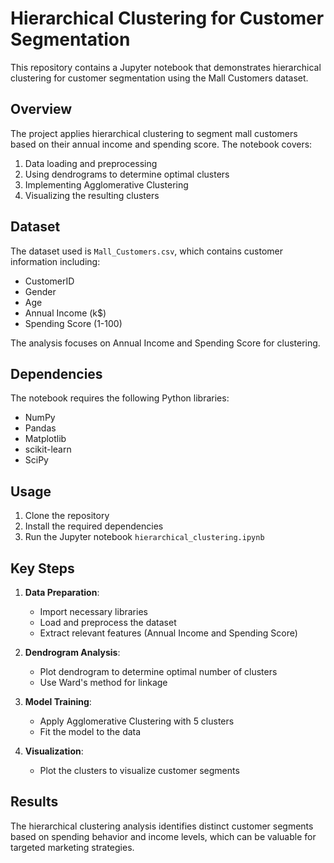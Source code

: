 # Hierarchical Clustering for Customer Segmentation

This repository contains a Jupyter notebook that demonstrates hierarchical clustering for customer segmentation using the Mall Customers dataset.

## Overview

The project applies hierarchical clustering to segment mall customers based on their annual income and spending score. The notebook covers:

1. Data loading and preprocessing
2. Using dendrograms to determine optimal clusters
3. Implementing Agglomerative Clustering
4. Visualizing the resulting clusters

## Dataset

The dataset used is `Mall_Customers.csv`, which contains customer information including:
- CustomerID
- Gender
- Age
- Annual Income (k$)
- Spending Score (1-100)

The analysis focuses on Annual Income and Spending Score for clustering.

## Dependencies

The notebook requires the following Python libraries:
- NumPy
- Pandas
- Matplotlib
- scikit-learn
- SciPy

## Usage

1. Clone the repository
2. Install the required dependencies
3. Run the Jupyter notebook `hierarchical_clustering.ipynb`

## Key Steps

1. **Data Preparation**: 
   - Import necessary libraries
   - Load and preprocess the dataset
   - Extract relevant features (Annual Income and Spending Score)

2. **Dendrogram Analysis**:
   - Plot dendrogram to determine optimal number of clusters
   - Use Ward's method for linkage

3. **Model Training**:
   - Apply Agglomerative Clustering with 5 clusters
   - Fit the model to the data

4. **Visualization**:
   - Plot the clusters to visualize customer segments

## Results

The hierarchical clustering analysis identifies distinct customer segments based on spending behavior and income levels, which can be valuable for targeted marketing strategies.
